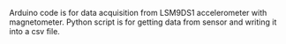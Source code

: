 Arduino code is for data acquisition from LSM9DS1 accelerometer with magnetometer.
Python script is for getting data from sensor and writing it into a csv file.
